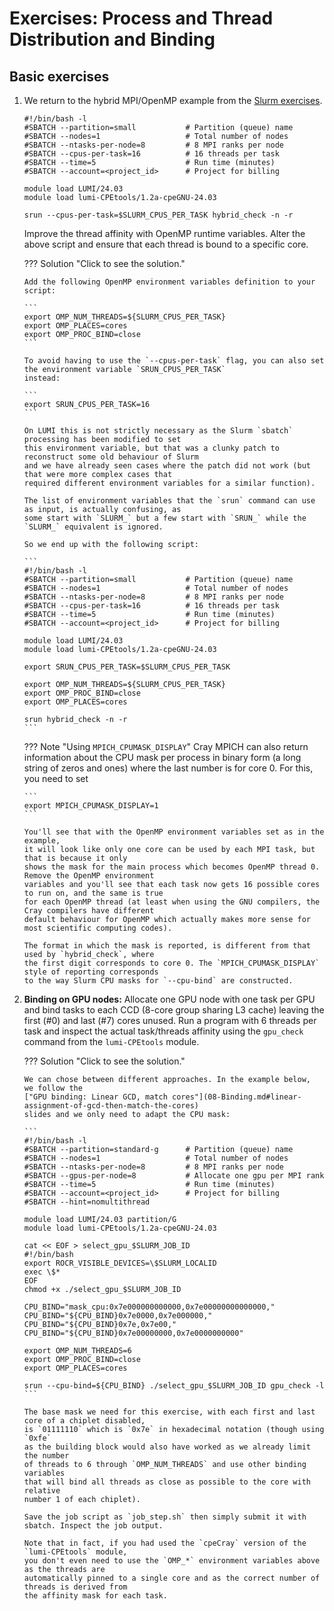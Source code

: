 # Exercises: Process and Thread Distribution and Binding

## Basic exercises

1.  We return to the hybrid MPI/OpenMP example from the
    [Slurm exercises](E07-Slurm.md). 
   
   	```
	#!/bin/bash -l
	#SBATCH --partition=small           # Partition (queue) name
	#SBATCH --nodes=1                   # Total number of nodes
	#SBATCH --ntasks-per-node=8         # 8 MPI ranks per node
	#SBATCH --cpus-per-task=16          # 16 threads per task
	#SBATCH --time=5                    # Run time (minutes)
	#SBATCH --account=<project_id>      # Project for billing

	module load LUMI/24.03
	module load lumi-CPEtools/1.2a-cpeGNU-24.03

	srun --cpus-per-task=$SLURM_CPUS_PER_TASK hybrid_check -n -r
	``` 

    Improve the thread affinity with OpenMP runtime variables. 
    Alter the above script and ensure that each thread is bound to
    a specific core. 

	??? Solution "Click to see the solution."
		
		Add the following OpenMP environment variables definition to your script:
		
		```
		export OMP_NUM_THREADS=${SLURM_CPUS_PER_TASK}
		export OMP_PLACES=cores
		export OMP_PROC_BIND=close
		```
		
		To avoid having to use the `--cpus-per-task` flag, you can also set the environment variable `SRUN_CPUS_PER_TASK`
		instead: 
		
        ```
		export SRUN_CPUS_PER_TASK=16 
		```

		On LUMI this is not strictly necessary as the Slurm `sbatch` processing has been modified to set
		this environment variable, but that was a clunky patch to reconstruct some old behaviour of Slurm
		and we have already seen cases where the patch did not work (but that were more complex cases that
		required different environment variables for a similar function).

		The list of environment variables that the `srun` command can use as input, is actually confusing, as
		some start with `SLURM_` but a few start with `SRUN_` while the `SLURM_` equivalent is ignored.

		So we end up with the following script:

		```
		#!/bin/bash -l
		#SBATCH --partition=small           # Partition (queue) name
		#SBATCH --nodes=1                   # Total number of nodes
		#SBATCH --ntasks-per-node=8         # 8 MPI ranks per node
		#SBATCH --cpus-per-task=16          # 16 threads per task
		#SBATCH --time=5                    # Run time (minutes)
		#SBATCH --account=<project_id>      # Project for billing

		module load LUMI/24.03
		module load lumi-CPEtools/1.2a-cpeGNU-24.03

		export SRUN_CPUS_PER_TASK=$SLURM_CPUS_PER_TASK

		export OMP_NUM_THREADS=${SLURM_CPUS_PER_TASK}
		export OMP_PROC_BIND=close
		export OMP_PLACES=cores

		srun hybrid_check -n -r
		``` 


    ??? Note "Using `MPICH_CPUMASK_DISPLAY`"
        Cray MPICH can also return information about the CPU mask per process in binary form (a long string of zeros and ones)
		where the last number is for core 0. For this, you need to set

		```
		export MPICH_CPUMASK_DISPLAY=1
		```

		You'll see that with the OpenMP environment variables set as in the example,
		it will look like only one core can be used by each MPI task, but that is because it only
		shows the mask for the main process which becomes OpenMP thread 0. Remove the OpenMP environment
		variables and you'll see that each task now gets 16 possible cores to run on, and the same is true
		for each OpenMP thread (at least when using the GNU compilers, the Cray compilers have different
		default behaviour for OpenMP which actually makes more sense for most scientific computing codes).

		The format in which the mask is reported, is different from that used by `hybrid_check`, where
		the first digit corresponds to core 0. The `MPICH_CPUMASK_DISPLAY` style of reporting corresponds
		to the way Slurm CPU masks for `--cpu-bind` are constructed.

2.  **Binding on GPU nodes:**
    Allocate one GPU node with one task per GPU and bind tasks to each CCD (8-core group sharing L3 cache) 
    leaving the first (#0) and last (#7) cores unused. 
	Run a program with 6 threads per task and inspect the actual task/threads affinity
	using the 	`gpu_check` command from the `lumi-CPEtools` module.

	??? Solution "Click to see the solution."
		
		We can chose between different approaches. In the example below,
		we follow the 
		["GPU binding: Linear GCD, match cores"](08-Binding.md#linear-assignment-of-gcd-then-match-the-cores) 
		slides and we only need to adapt the CPU mask:
		
		```
		#!/bin/bash -l
		#SBATCH --partition=standard-g      # Partition (queue) name
		#SBATCH --nodes=1                   # Total number of nodes
		#SBATCH --ntasks-per-node=8         # 8 MPI ranks per node
		#SBATCH --gpus-per-node=8           # Allocate one gpu per MPI rank
		#SBATCH --time=5                    # Run time (minutes)
		#SBATCH --account=<project_id>      # Project for billing
		#SBATCH --hint=nomultithread
		
		module load LUMI/24.03 partition/G
		module load lumi-CPEtools/1.2a-cpeGNU-24.03

		cat << EOF > select_gpu_$SLURM_JOB_ID
		#!/bin/bash
		export ROCR_VISIBLE_DEVICES=\$SLURM_LOCALID
		exec \$*
		EOF
		chmod +x ./select_gpu_$SLURM_JOB_ID
		
		CPU_BIND="mask_cpu:0x7e000000000000,0x7e00000000000000,"
		CPU_BIND="${CPU_BIND}0x7e0000,0x7e000000,"
		CPU_BIND="${CPU_BIND}0x7e,0x7e00,"
		CPU_BIND="${CPU_BIND}0x7e00000000,0x7e0000000000"
		
		export OMP_NUM_THREADS=6
		export OMP_PROC_BIND=close
		export OMP_PLACES=cores
		
		srun --cpu-bind=${CPU_BIND} ./select_gpu_$SLURM_JOB_ID gpu_check -l
		```

		The base mask we need for this exercise, with each first and last core of a chiplet disabled,
		is `01111110` which is `0x7e` in hexadecimal notation (though using `0xfe`
		as the building block would also have worked as we already limit the number
		of threads to 6 through `OMP_NUM_THREADS` and use other binding variables
		that will bind all threads as close as possible to the core with relative
		number 1 of each chiplet).

		Save the job script as `job_step.sh` then simply submit it with sbatch. Inspect the job output.
		
		Note that in fact, if you had used the `cpeCray` version of the
		`lumi-CPEtools` module, 
		you don't even need to use the `OMP_*` environment variables above as the threads are 
		automatically pinned to a single core and as the correct number of threads is derived from
		the affinity mask for each task.
